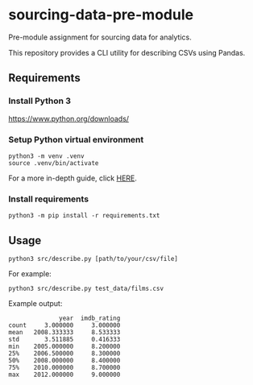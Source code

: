 # sourcing-data-pre-module
Pre-module assignment for sourcing data for analytics.

This repository provides a CLI utility for describing CSVs using Pandas.

## Requirements

### Install Python 3

https://www.python.org/downloads/

### Setup Python virtual environment

```
python3 -m venv .venv
source .venv/bin/activate
```

For a more in-depth guide, click [HERE](https://packaging.python.org/en/latest/guides/installing-using-pip-and-virtual-environments/).

### Install requirements

```
python3 -m pip install -r requirements.txt
```

## Usage

```
python3 src/describe.py [path/to/your/csv/file]
```

For example:
```
python3 src/describe.py test_data/films.csv
```

Example output:

```
              year  imdb_rating
count     3.000000     3.000000
mean   2008.333333     8.533333
std       3.511885     0.416333
min    2005.000000     8.200000
25%    2006.500000     8.300000
50%    2008.000000     8.400000
75%    2010.000000     8.700000
max    2012.000000     9.000000
```

